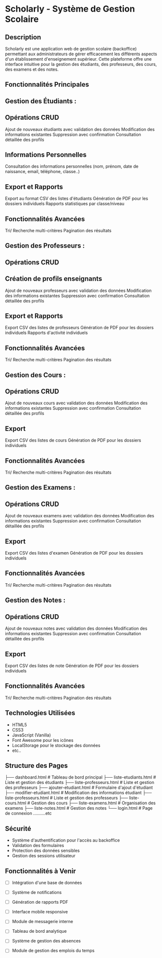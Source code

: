 # Scholarly - Système de Gestion Scolaire

##  Description
Scholarly est une application web de gestion scolaire (backoffice) permettant aux administrateurs de gérer efficacement les différents aspects d'un établissement d'enseignement supérieur. Cette plateforme offre une interface intuitive pour la gestion des étudiants, des professeurs, des cours, des examens et des notes.

##  Fonctionnalités Principales

## Gestion des Étudiants : 

## Opérations CRUD
Ajout de nouveaux étudiants avec validation des données
Modification des informations existantes
Suppression avec confirmation
Consultation détaillée des profils
## Informations Personnelles
Consultation des informations personnelles (nom, prénom, date de naissance, email, téléphone, classe..)
## Export et Rapports
Export au format CSV des listes d'étudiants
Génération de PDF pour les dossiers individuels
Rapports statistiques par classe/niveau
## Fonctionnalités Avancées
Tri/ Recherche multi-critères
Pagination des résultats



## Gestion des Professeurs :
## Opérations CRUD
## Création de profils enseignants
Ajout de nouveaux professeurs avec validation des données
Modification des informations existantes
Suppression avec confirmation
Consultation détaillée des profils
## Export et Rapports
Export CSV des listes de professeurs
Génération de PDF pour les dossiers individuels
Rapports d'activité individuels
## Fonctionnalités Avancées
Tri/ Recherche multi-critères
Pagination des résultats


## Gestion des Cours :
## Opérations CRUD
Ajout de nouveaux cours avec validation des données
Modification des informations existantes
Suppression avec confirmation
Consultation détaillée des profils
## Export 
Export CSV des listes de cours
Génération de PDF pour les dossiers individuels
## Fonctionnalités Avancées
Tri/ Recherche  multi-critères
Pagination des résultats


## Gestion des Examens :
## Opérations CRUD
Ajout de nouveaux examens avec validation des données
Modification des informations existantes
Suppression avec confirmation
Consultation détaillée des profils
## Export 
Export CSV des listes d'examen
Génération de PDF pour les dossiers individuels
## Fonctionnalités Avancées
Tri/ Recherche  multi-critères
Pagination des résultats


## Gestion des Notes :

## Opérations CRUD
Ajout de nouveaux notes avec validation des données
Modification des informations existantes
Suppression avec confirmation
Consultation détaillée des profils
## Export 
Export CSV des listes de note
Génération de PDF pour les dossiers individuels
## Fonctionnalités Avancées
Tri/ Recherche  multi-critères
Pagination des résultats


##  Technologies Utilisées
- HTML5
- CSS3
- JavaScript (Vanilla)
- Font Awesome pour les icônes
- LocalStorage pour le stockage des données
- etc..

##  Structure des Pages

├── dashboard.html          # Tableau de bord principal
├── liste-etudiants.html   # Liste et gestion des étudiants
├── liste-professeurs.html   # Liste et gestion des professeurs 
├── ajouter-etudiant.html  # Formulaire d'ajout d'étudiant
├── modifier-etudiant.html # Modification des informations étudiant
├── liste-professeurs.html # Liste et gestion des professeurs
├── liste-cours.html       # Gestion des cours
├── liste-examens.html     # Organisation des examens
├── liste-notes.html       # Gestion des notes
└── login.html             # Page de connexion
..........etc


##  Sécurité
- Système d'authentification pour l'accès au backoffice
- Validation des formulaires
- Protection des données sensibles
- Gestion des sessions utilisateur

##  Fonctionnalités à Venir
- [ ] Intégration d'une base de données
- [ ] Système de notifications
- [ ] Génération de rapports PDF
- [ ] Interface mobile responsive
- [ ] Module de messagerie interne
- [ ] Tableau de bord analytique
- [ ] Système de gestion des absences
- [ ] Module de gestion des emplois du temps









